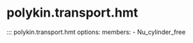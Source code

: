# polykin.transport.hmt

::: polykin.transport.hmt
    options:
        members:
            - Nu_cylinder_free
